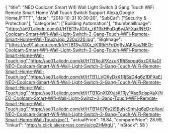 {
	"title": "NEO Coolcam Smart Wifi Wall Light Switch 3 Gang Touch WiFi Remote Smart Home Wall Touch Switch Support Alexa,Google Home,IFTTT",
	"date": "2018-10-31 10:30:20",
	"SubCat": ["Security & Protection"],
	"categories": ["Building Automation"],
	"thumbnailImage": "https://ae01.alicdn.com/kf/HTB13yJOXx_rK1RkHFqDq6yJAFXax/NEO-Coolcam-Smart-Wifi-Wall-Light-Switch-3-Gang-Touch-WiFi-Remote-Smart-Home-Wall-Touch.jpg_220x220.jpg",
	"BigImage": ["https://ae01.alicdn.com/kf/HTB13yJOXx_rK1RkHFqDq6yJAFXax/NEO-Coolcam-Smart-Wifi-Wall-Light-Switch-3-Gang-Touch-WiFi-Remote-Smart-Home-Wall-Touch.jpg","https://ae01.alicdn.com/kf/HTB1joJPXzzuK1RjSsppq6xz0XXaD/NEO-Coolcam-Smart-Wifi-Wall-Light-Switch-3-Gang-Touch-WiFi-Remote-Smart-Home-Wall-Touch.jpg","https://ae01.alicdn.com/kf/HTB1.LVOXyDxK1RjSsD4q6z1DFXaE/NEO-Coolcam-Smart-Wifi-Wall-Light-Switch-3-Gang-Touch-WiFi-Remote-Smart-Home-Wall-Touch.jpg","https://ae01.alicdn.com/kf/HTB1GnXQXvjsK1Rjy1Xaq6zispXaX/NEO-Coolcam-Smart-Wifi-Wall-Light-Switch-3-Gang-Touch-WiFi-Remote-Smart-Home-Wall-Touch.jpg","https://ae01.alicdn.com/kf/HTB14076y2iSBuNkSnhJq6zDcpXax/NEO-Coolcam-Smart-Wifi-Wall-Light-Switch-3-Gang-Touch-WiFi-Remote-Smart-Home-Wall-Touch.jpg"],
	"actualPrice": 18.84,
	"comparePrice": 28.99,
	"linkurl": "http://s.click.aliexpress.com/e/cgZHMrgU",
	"inStock": 58
}
